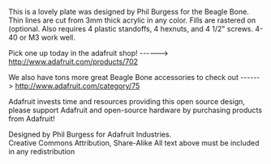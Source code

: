 This is a lovely plate was designed by Phil Burgess for the Beagle Bone. Thin lines are cut from 3mm thick acrylic in any color. Fills are rastered on (optional. Also requires 4 plastic standoffs, 4 hexnuts, and 4 1/2" screws. 4-40 or M3 work well.

  Pick one up today in the adafruit shop!
  ------> http://www.adafruit.com/products/702

We also have tons more great Beagle Bone accessories to check out
  ------> http://www.adafruit.com/category/75

Adafruit invests time and resources providing this open source design, 
please support Adafruit and open-source hardware by purchasing 
products from Adafruit!

Designed by Phil Burgess for Adafruit Industries.  
Creative Commons Attribution, Share-Alike
All text above must be included in any redistribution